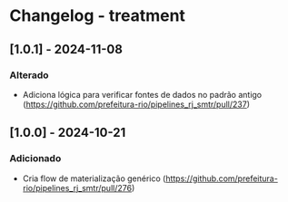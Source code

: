 # Changelog - treatment

## [1.0.1] - 2024-11-08

### Alterado

- Adiciona lógica para verificar fontes de dados no padrão antigo (https://github.com/prefeitura-rio/pipelines_rj_smtr/pull/237)


## [1.0.0] - 2024-10-21

### Adicionado

- Cria flow de materialização genérico (https://github.com/prefeitura-rio/pipelines_rj_smtr/pull/276)